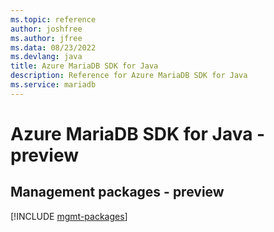 ```yaml
---
ms.topic: reference
author: joshfree
ms.author: jfree
ms.data: 08/23/2022
ms.devlang: java
title: Azure MariaDB SDK for Java
description: Reference for Azure MariaDB SDK for Java
ms.service: mariadb
---
```

# Azure MariaDB SDK for Java - preview

## Management packages - preview
[!INCLUDE [mgmt-packages](mariadb-mgmt-index.md)]
